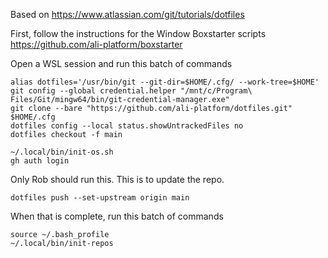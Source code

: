 Based on https://www.atlassian.com/git/tutorials/dotfiles

First, follow the instructions for the Window Boxstarter scripts
https://github.com/ali-platform/boxstarter



Open a WSL session and run this batch of commands
```
alias dotfiles='/usr/bin/git --git-dir=$HOME/.cfg/ --work-tree=$HOME'
git config --global credential.helper "/mnt/c/Program\ Files/Git/mingw64/bin/git-credential-manager.exe"
git clone --bare "https://github.com/ali-platform/dotfiles.git" $HOME/.cfg
dotfiles config --local status.showUntrackedFiles no
dotfiles checkout -f main

~/.local/bin/init-os.sh
gh auth login
```

Only Rob should run this.  This is to update the repo.
```
dotfiles push --set-upstream origin main
```

When that is complete, run this batch of commands
```
source ~/.bash_profile
~/.local/bin/init-repos

```

